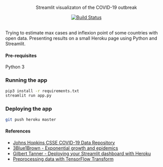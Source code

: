 <p align="center">
  Streamlit visualizaton of the COVID-19 outbreak
</p>

<p align="center">
  <a href="https://github.com/mycaule/streamlit-corona/actions"><img src="https://github.com/mycaule/streamlit-corona/workflows/Python%20CI/badge.svg?branch=master" alt="Build Status"></a>
  <br>
  <br>
</p>

Trying to estimate max cases and inflexion point of some countries with open data.
Presenting results on a small Heroku page using Python and Streamlit.

#### Pre-requisites

Python 3

### Running the app

```bash
pip3 install -r requirements.txt
streamlit run app.py
```

### Deploying the app

```bash
git push heroku master
```

#### References

- [Johns Hopkins CSSE COVID-19 Data Repository](https://github.com/CSSEGISandData/COVID-19)
- [3Blue1Brown - Exponential growth and epidemics](https://www.youtube.com/watch?v=Kas0tIxDvrg)
- [Gilbert Tanner - Deploying your Streamlit dashboard with Heroku](https://gilberttanner.com/blog/deploying-your-streamlit-dashboard-with-heroku)
- [Preprocessing data with TensorFlow Transform](https://github.com/tensorflow/tfx/blob/master/docs/tutorials/transform/census.ipynb)
